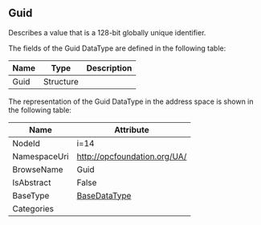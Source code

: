 <!-- datatype -->
## Guid
Describes a value that is a 128-bit globally unique identifier.  
<!-- end of description -->
The fields of the Guid DataType are defined in the following table:  

|Name|Type|Description|
|---|---|---|
|Guid|Structure||

The representation of the Guid DataType in the address space is shown in the following table:  

|Name|Attribute|
|---|---|
|NodeId|i=14|
|NamespaceUri|http://opcfoundation.org/UA/|
|BrowseName|Guid|
|IsAbstract|False|
|BaseType|[BaseDataType](../../DataTypes/BaseDataType/readme.md)|
|Categories||

